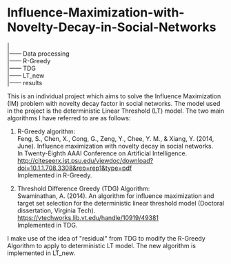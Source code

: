 # Influence-Maximization-with-Novelty-Decay-in-Social-Networks
|                                                    
|—— Data processing                                           
|—— R-Greedy                                                       
|—— TDG                                      
|—— LT_new                                                       
|—— results                                  

This is an individual project which aims to solve the Influence Maximization (IM) problem with novelty decay factor in social networks. 
The model used in the project is the deterministic Linear Threshold (LT) model. The two main algorithms I have referred to are as follows:
1. R-Greedy algorithm:                      
Feng, S., Chen, X., Cong, G., Zeng, Y., Chee, Y. M., & Xiang, Y. (2014, June). Influence maximization with novelty decay in social networks. In Twenty-Eighth AAAI Conference on Artificial Intelligence.                    
http://citeseerx.ist.psu.edu/viewdoc/download?doi=10.1.1.708.3308&rep=rep1&type=pdf                             
Implemented in R-Greedy.                         

2. Threshold Difference Greedy (TDG) Algorithm:                                            
Swaminathan, A. (2014). An algorithm for influence maximization and target set selection for the deterministic linear threshold model (Doctoral dissertation, Virginia Tech).   
https://vtechworks.lib.vt.edu/handle/10919/49381                      
Implemented in TDG.                       
                         
I make use of the idea of "residual" from TDG to modify the R-Greedy Algorithm to apply to deterministic LT model. The new algorithm is implemented in LT_new. 

